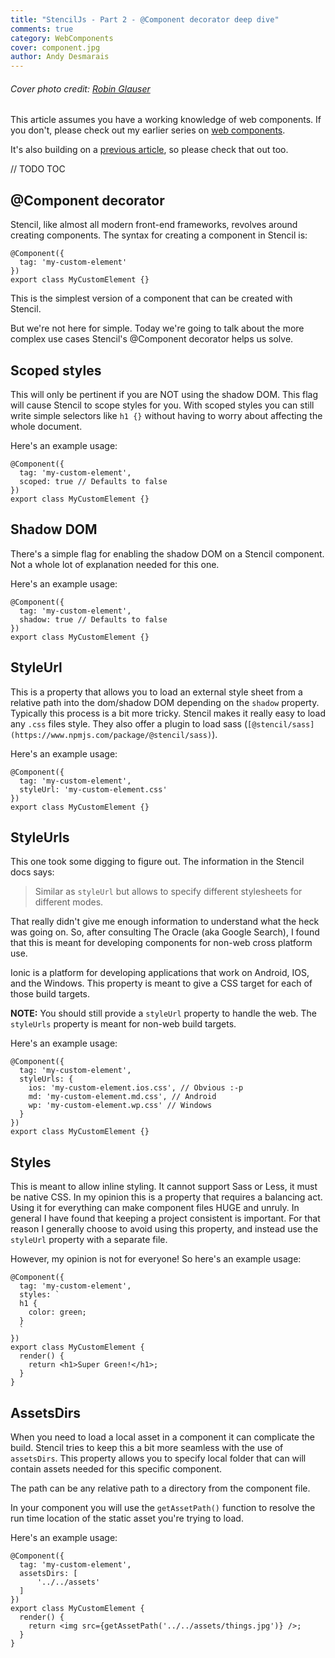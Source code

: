 ```yaml
---
title: "StencilJs - Part 2 - @Component decorator deep dive"
comments: true
category: WebComponents
cover: component.jpg
author: Andy Desmarais
---
```


###### Cover photo credit: [Robin Glauser](https://unsplash.com/@nahakiole)

This article assumes you have a working knowledge of web components. If you don't, please check out my earlier series on [web components](/web-components-part-1).

It's also building on a [previous article](/stencil-js-part-1), so please check that out too.

// TODO TOC

## @Component decorator

Stencil, like almost all modern front-end frameworks, revolves around creating components. The syntax for creating a component in Stencil is:

```tsx
@Component({
  tag: 'my-custom-element'
})
export class MyCustomElement {}
```

This is the simplest version of a component that can be created with Stencil.

But we're not here for simple. Today we're going to talk about the more complex use cases Stencil's @Component decorator helps us solve.

## Scoped styles

This will only be pertinent if you are NOT using the shadow DOM. This flag will cause Stencil to scope styles for you. With scoped styles you can still write simple selectors like `h1 {}` without having to worry about affecting the whole document.

Here's an example usage:

```tsx
@Component({
  tag: 'my-custom-element',
  scoped: true // Defaults to false
})
export class MyCustomElement {}
```

## Shadow DOM

There's a simple flag for enabling the shadow DOM on a Stencil component. Not a whole lot of explanation needed for this one.

Here's an example usage:

```tsx
@Component({
  tag: 'my-custom-element',
  shadow: true // Defaults to false
})
export class MyCustomElement {}
```

## StyleUrl

This is a property that allows you to load an external style sheet from a relative path into the dom/shadow DOM depending on the `shadow` property. Typically this process is a bit more tricky. Stencil makes it really easy to load any `.css` files style. They also offer a plugin to load sass (`[@stencil/sass](https://www.npmjs.com/package/@stencil/sass)`).

Here's an example usage:

```tsx
@Component({
  tag: 'my-custom-element',
  styleUrl: 'my-custom-element.css'
})
export class MyCustomElement {}
```

## StyleUrls

This one took some digging to figure out. The information in the Stencil docs says:

> Similar as `styleUrl` but allows to specify different stylesheets for different modes.

That really didn't give me enough information to understand what the heck was going on. So, after consulting The Oracle (aka Google Search), I found that this is meant for developing components for non-web cross platform use.

Ionic is a platform for developing applications that work on Android, IOS, and the Windows. This property is meant to give a CSS target for each of those build targets.

**NOTE:** You should still provide a `styleUrl` property to handle the web. The `styleUrls` property is meant for non-web build targets.

Here's an example usage:

```tsx
@Component({
  tag: 'my-custom-element',
  styleUrls: {
    ios: 'my-custom-element.ios.css', // Obvious :-p
    md: 'my-custom-element.md.css', // Android
    wp: 'my-custom-element.wp.css' // Windows
  }
})
export class MyCustomElement {}
```

## Styles

This is meant to allow inline styling. It cannot support Sass or Less, it must be native CSS. In my opinion this is a property that requires a balancing act. Using it for everything can make component files HUGE and unruly. In general I have found that keeping a project consistent is important. For that reason I generally choose to avoid using this property, and instead use the `styleUrl` property with a separate file.

However, my opinion is not for everyone! So here's an example usage:

```tsx
@Component({
  tag: 'my-custom-element',
  styles: `
  h1 {
    color: green;
  }
  `
})
export class MyCustomElement {
  render() {
    return <h1>Super Green!</h1>;
  }
}
```

## AssetsDirs

When you need to load a local asset in a component it can complicate the build. Stencil tries to keep this a bit more seamless with the use of `assetsDirs`. This property allows you to specify local folder that can will contain assets needed for this specific component.

The path can be any relative path to a directory from the component file.

In your component you will use the `getAssetPath()` function to resolve the run time location of the static asset you're trying to load.

Here's an example usage:

```tsx
@Component({
  tag: 'my-custom-element',
  assetsDirs: [
      '../../assets'
  ]
})
export class MyCustomElement {
  render() {
    return <img src={getAssetPath('../../assets/things.jpg')} />;
  }
}
```
